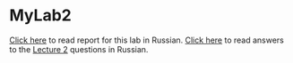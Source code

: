 # MyLab2 

[Click here](https://github.com/alexeysp11/stm32Labs/blob/master/MyLab2/report.adoc)
to read report for this lab in Russian. 
[Click here](https://github.com/alexeysp11/stm32Labs/blob/master/MyLab2/questions.adoc)
to read answers to the 
[Lecture 2](https://github.com/lamer0k/Lections/blob/master/Lection2.adoc)
questions in Russian. 

